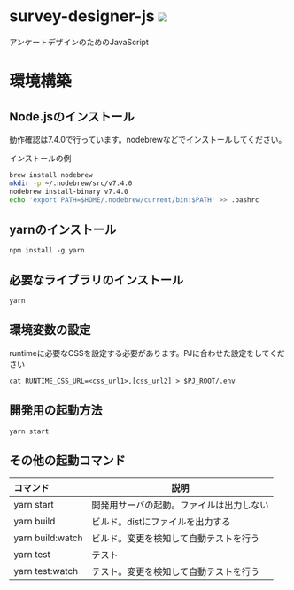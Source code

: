 # survey-designer-js <a href="https://travis-ci.org/jirokun/survey-designer-js"><img src="https://travis-ci.org/jirokun/survey-designer-js.svg?branch=master"/></a>

アンケートデザインのためのJavaScript

# 環境構築
## Node.jsのインストール
動作確認は7.4.0で行っています。nodebrewなどでインストールしてください。

インストールの例
```bash
brew install nodebrew
mkdir -p ~/.nodebrew/src/v7.4.0 
nodebrew install-binary v7.4.0
echo 'export PATH=$HOME/.nodebrew/current/bin:$PATH' >> .bashrc
```

## yarnのインストール

```
npm install -g yarn
```

## 必要なライブラリのインストール

```
yarn
```

## 環境変数の設定
runtimeに必要なCSSを設定する必要があります。PJに合わせた設定をしてください

```
cat RUNTIME_CSS_URL=<css_url1>,[css_url2] > $PJ_ROOT/.env
```

## 開発用の起動方法

```
yarn start
```

## その他の起動コマンド
|コマンド           |説明                                        |
|:-----------------|-------------------------------------------|
| yarn start       | 開発用サーバの起動。ファイルは出力しない         |
| yarn build       | ビルド。distにファイルを出力する               |
| yarn build:watch | ビルド。変更を検知して自動テストを行う           |
| yarn test        | テスト                                     |
| yarn test:watch  | テスト。変更を検知して自動テストを行う           |
